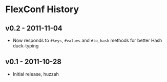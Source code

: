 # FlexConf History #

## v0.2 - 2011-11-04 ##

* Now responds to `#keys`, `#values` and `#to_hash` methods for better Hash duck-typing

## v0.1 - 2011-10-28 ##

* Initial release, huzzah

